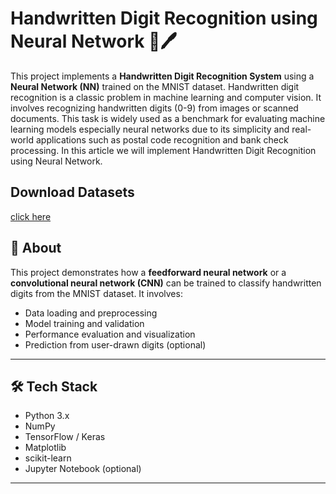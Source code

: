 # Handwritten Digit Recognition using Neural Network 🧠🖊️

This project implements a **Handwritten Digit Recognition System** using a **Neural Network (NN)** trained on the MNIST dataset. Handwritten digit recognition is a classic problem in machine learning and computer vision. It involves recognizing handwritten digits (0-9) from images or scanned documents. This task is widely used as a benchmark for evaluating machine learning models especially neural networks due to its simplicity and real-world applications such as postal code recognition and bank check processing. In this article we will implement Handwritten Digit Recognition using Neural Network.
## Download Datasets 
[click here](#https://media.geeksforgeeks.org/wp-content/uploads/20250407132659565012/Train.csv)



## 📌 About

This project demonstrates how a **feedforward neural network** or a **convolutional neural network (CNN)** can be trained to classify handwritten digits from the MNIST dataset. It involves:

- Data loading and preprocessing
- Model training and validation
- Performance evaluation and visualization
- Prediction from user-drawn digits (optional)

---

## 🛠️ Tech Stack

- Python 3.x
- NumPy
- TensorFlow / Keras
- Matplotlib
- scikit-learn
- Jupyter Notebook (optional)

---

